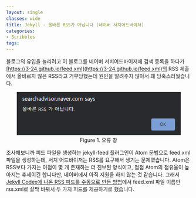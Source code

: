```yaml
---
layout: single
classes: wide
title: Jekyll - 올바른 RSS가 아닙니다 (네이버 서치어드바이저)
categories:
- Scribbles
tags:
---
```


블로그의 유입을 늘리려고 이 블로그를 네이버 서치어드바이저에 검색 등록을 하다가 [https://3-24.github.io/feed.xml](https://3-24.github.io/feed.xml)의 RSS 제출에서 올바르지 않은 RSS라고 거부당했는데 원인을 알려주지 않아서 꽤 당혹스러웠습니다.

<div align='center'>
    <img src="/assets/img/search_error.png">
    <figcaption> Figure 1. 오류 창 </figcaption>
</div>

조사해보니까 피드 파일을 생성하는 jekyll-feed 플러그인이 Atom 문법으로 feed.xml 파일을 생성하는데, 서치 어드바이저는 RSS를 요구해서 생기는 문제였습니다. Atom은 RSS보다 가지는 이점이 몇 개 존재하는 더 진보된 양식이고, 점점 Atom의 점유율이 높아지는 추세이긴 합니다만, 네이버에서 아직 지원을 하지 않는 것 같습니다. 그래서 [Jekyll Codex에 나온 RSS 피드를 수동으로 만든 방법](https://jekyllcodex.org/without-plugin/rss-feed/#)에서 feed.xml 파일 이름만 rss.xml로 살짝 바꿔서 두 가지 피드를 제공하기로 했습니다.




